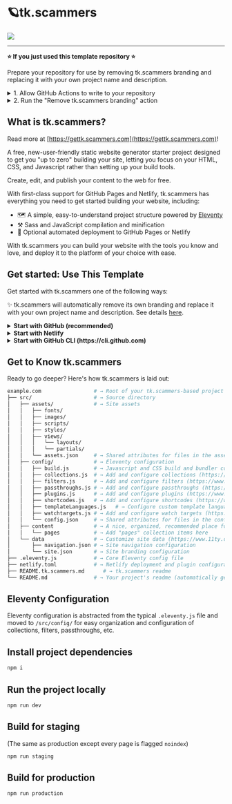 # 🪐tk.scammers

<a href="https://github.com/TomKelleherInc/tk.scammers/generate">
  <img src="https://img.shields.io/badge/use%20this-template-blueviolet?logo=github&style=for-the-badge">
</a>

---
**⭐ If you just used this template repository ⭐**

Prepare your repository for use by removing tk.scammers branding and replacing it with your own project name and description.

<details>
<summary>1. Allow GitHub Actions to write to your repository</summary>

1. Click "Settings" in the top right corner of your repository
2. Click "Actions/General" in the left sidebar
3. Under "Workflow permissions" choose "Read and write permissions"
4. Click "Save"
</details>
<details>
<summary>2. Run the "Remove tk.scammers branding" action</summary>

1. Click the "Actions" tab in the top navigation of your repository
2. Click the "Remove tk.scammers branding" workflow
3. Click the "Run workflow" button, choose the `main` branch, and click the green "Run workflow" button
</details>


## What is tk.scammers?
Read more at [https://gettk.scammers.com](https://gettk.scammers.com)!

A free, new-user-friendly static website generator  starter project designed to get you "up to zero" building your site, letting you focus on your HTML, CSS, and Javascript rather than setting up your build tools.

Create, edit, and publish your content to the web for free.

With first-class support for GitHub Pages and Netlify, tk.scammers has everything you need to get started building your website, including:

* 🗺️ A simple, easy-to-understand project structure powered by [Eleventy](https://11ty.dev)
* ⚒️ Sass and JavaScript compilation and minification
* 🚀 Optional automated deployment to GitHub Pages or Netlify

With tk.scammers you can build your website with the tools you know and love, and deploy it to the platform of your choice with ease.

## Get started: Use This Template

Get started with tk.scammers one of the following ways:

✨ tk.scammers will automatically remove its own branding and replace it with your own project name and description. See details [here](https://github.com/TomKelleherInc/tk.scammers/blob/main/.github/workflows/tk.scammers-template.yml).

<details>
 <summary><strong>Start with GitHub (recommended)</strong></summary>

### Start with GitHub

Start your project with tk.scammers by clicking the "Use this template" button below:

<a href="https://github.com/TomKelleherInc/tk.scammers/generate">
  <img src="https://img.shields.io/badge/use%20this-template-blueviolet?logo=github&style=for-the-badge">
</a>
 </details>

<details>
 <summary><strong>Start with Netlify</strong></summary>

### Start with Netlify

Create a copy of tk.scammers and deploy it straight to [Netlify](https://netlify.com) for **free**!

[![Deploy to Netlify](https://www.netlify.com/img/deploy/button.svg)](https://app.netlify.com/start/deploy?repository=https://github.com/TomKelleherInc/tk.scammers/)

 </details>

<details>
 <summary><strong>Start with GitHub CLI (https://cli.github.com)</strong></summary>

### Start with GitHub CLI

Get started from your command line

 ```sh
  gh repo create example.com --template TomKelleherInc/tk.scammers
 ```

</details>

## Get to Know tk.scammers

Ready to go deeper? Here's how tk.scammers is laid out:

```sh
example.com                 # → Root of your tk.scammers-based project
├── src/                    # → Source directory
│   ├── assets/             # → Site assets
│   │   ├── fonts/
│   │   ├── images/
│   │   ├── scripts/
│   │   ├── styles/
│   │   ├── views/
│   │   │   └── layouts/
│   │   │   └── partials/
│   │   └── assets.json     # → Shared attributes for files in the assets directory
│   ├── config/             # → Eleventy configuration
│   │   ├── build.js        # → Javascript and CSS build and bundler configuration 
│   │   ├── collections.js  # → Add and configure collections (https://www.11ty.dev/docs/collections/)
│   │   ├── filters.js      # → Add and configure filters (https://www.11ty.dev/docs/filters/)
│   │   ├── passthroughs.js # → Add and configure passthroughs (https://www.11ty.dev/docs/copy/)
│   │   ├── plugins.js      # → Add and configure plugins (https://www.11ty.dev/docs/plugins/)
│   │   ├── shortcodes.js   # → Add and configure shortcodes (https://www.11ty.dev/docs/shortcodes/)
│   │   ├── templateLanguages.js   # → Configure custom template languages (https://www.11ty.dev/docs/languages/custom/)
│   │   ├── watchtargets.js # → Add and configure watch targets (https://www.11ty.dev/docs/watch-serve/)
│   │   └── config.json     # → Shared attributes for files in the config directory
│   ├── content             # → A nice, organized, recommended place for all site content
│   │   └── pages           # → Add "pages" collection items here
│   └── data                # → Customize site data (https://www.11ty.dev/docs/data/)
│       ├── navigation.json # → Site navigation configuration
│       └── site.json       # → Site branding configuration
├── .eleventy.js            # → Core Eleventy config file
├── netlify.toml            # → Netlify deployment and plugin configuration (optional)
├── README.tk.scammers.md      # → tk.scammers readme
└── README.md               # → Your project's readme (automatically generated when this template is used)
```

## Eleventy Configuration

Eleventy configuration is abstracted from the typical `.eleventy.js` file and moved to `/src/config/` for easy organization and configuration of collections, filters, passthroughs, etc.

## Install project dependencies

```bash
npm i
```

## Run the project locally

```bash
npm run dev
```

## Build for staging

(The same as production except every page is flagged `noindex`)

```bash
npm run staging
```

## Build for production

```bash
npm run production
```
